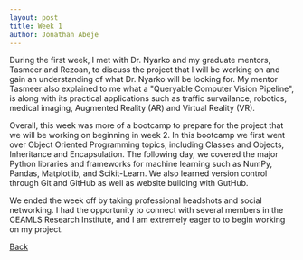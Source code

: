 ```yaml
---
layout: post
title: Week 1
author: Jonathan Abeje
---
```


During the first week, I met with Dr. Nyarko and my graduate mentors, Tasmeer and Rezoan, to discuss the project that I will be working on and gain an understanding of what Dr. Nyarko will be looking for. My mentor Tasmeer also explained to me what a "Queryable Computer Vision Pipeline", is along with its practical applications such as traffic survailance, robotics, medical imaging, Augmented Reality (AR) and Virtual Reality (VR).

Overall, this week was more of a bootcamp to prepare for the project that we will be working on beginning in week 2. In this bootcamp we first went over Object Oriented Programming topics, including Classes and Objects, Inheritance and Encapsulation. The following day, we covered the major Python libraries and frameworks for machine learning such as NumPy, Pandas, Matplotlib, and Scikit-Learn. We also learned version control through Git and GitHub as well as website building with GutHub.

We ended the week off by taking professional headshots and social networking. I had the opportunity to connect with several members in the CEAMLS Research Institute, and I am extremely eager to to begin working on my project.

[Back](./)
